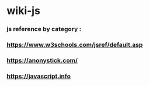 # wiki-js
### js reference by category :
### https://www.w3schools.com/jsref/default.asp
### https://anonystick.com/
### https://javascript.info
